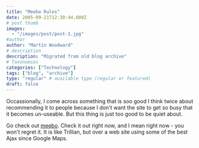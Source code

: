 ```yaml
---
title: "Meebo Rules"
date: 2005-09-21T12:30:44.000Z
# post thumb
images:
  - "/images/post/post-1.jpg"
#author
author: "Martin Woodward"
# description
description: "Migrated from old blog archive"
# Taxonomies
categories: ["Technology"]
tags: ["blog", "archive"]
type: "regular" # available type (regular or featured)
draft: false
---
```


Occassionally, I come across something that is soo good I think twice about recommending it to people because I don't want the site to get so busy that it becomes un-useable.  But this thing is just too good to be quiet about.

Go check out [meebo](http://www.meebo.com).  Check it out right now, and I mean right now - you won't regret it.  It is like Trillian, but over a web site using some of the best Ajax since Google Maps.